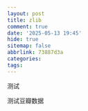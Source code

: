 ```yaml
---
layout: post
title: zlib
comment: true
date: '2025-05-13 19:45'
hide: true
sitemap: false
abbrlink: 73887d3a
categories:
tags:
---
```


测试

测试豆瓣数据


